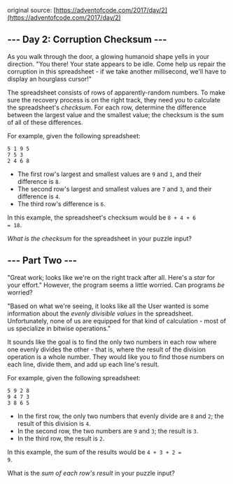 original source: [https://adventofcode.com/2017/day/2](https://adventofcode.com/2017/day/2)
## --- Day 2: Corruption Checksum ---
As you walk through the door, a glowing humanoid shape yells in your direction. "You there! Your state appears to be idle. Come help us repair the corruption in this spreadsheet - if we take another millisecond, we'll have to display an hourglass cursor!"

The spreadsheet consists of rows of apparently-random numbers. To make sure the recovery process is on the right track, they need you to calculate the spreadsheet's <em>checksum</em>. For each row, determine the difference between the largest value and the smallest value; the checksum is the sum of all of these differences.

For example, given the following spreadsheet:

<pre>
<code>5 1 9 5
7 5 3
2 4 6 8</code>
</pre>


 - The first row's largest and smallest values are <code>9</code> and <code>1</code>, and their difference is <code>8</code>.
 - The second row's largest and smallest values are <code>7</code> and <code>3</code>, and their difference is <code>4</code>.
 - The third row's difference is <code>6</code>.

In this example, the spreadsheet's checksum would be <code>8 + 4 + 6 = 18</code>.

<em>What is the checksum</em> for the spreadsheet in your puzzle input?


## --- Part Two ---
"Great work; looks like we're on the right track after all.  Here's a <em>star</em> for your effort." However, the program seems a little worried. Can programs <em>be</em> worried?

"Based on what we're seeing, it looks like all the User wanted is some information about the <em>evenly divisible values</em> in the spreadsheet.  Unfortunately, none of us are equipped for that kind of calculation - most of us specialize in bitwise operations."

It sounds like the goal is to find the only two numbers in each row where one evenly divides the other - that is, where the result of the division operation is a whole number. They would like you to find those numbers on each line, divide them, and add up each line's result.

For example, given the following spreadsheet:

<pre>
<code>5 9 2 8
9 4 7 3
3 8 6 5</code>
</pre>


 - In the first row, the only two numbers that evenly divide are <code>8</code> and <code>2</code>; the result of this division is <code>4</code>.
 - In the second row, the two numbers are <code>9</code> and <code>3</code>; the result is <code>3</code>.
 - In the third row, the result is <code>2</code>.

In this example, the sum of the results would be <code>4 + 3 + 2 = 9</code>.

What is the <em>sum of each row's result</em> in your puzzle input?


